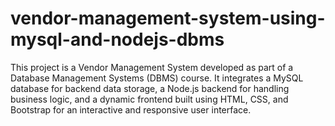 # vendor-management-system-using-mysql-and-nodejs-dbms
This project is a Vendor Management System developed as part of a Database Management Systems (DBMS) course. It integrates a MySQL database for backend data storage, a Node.js backend for handling business logic, and a dynamic frontend built using HTML, CSS, and Bootstrap for an interactive and responsive user interface.
